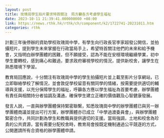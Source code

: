 ```yaml
---
layout: post
title: 玫瑰崗學生拍片要求特首關注　局方籲各方考慮學生福祉
date: 2023-10-11 21:39:41.000000000 +08:00
link: https://news.rthk.hk/rthk/ch/component/k2/1722741-20231011.htm
categories: rthk
---
```


計劃三年後停辦的資助學校玫瑰崗中學，有學生向行政長官李家超發公開信，並拍攝短片，提到學生未來掌握在行政當局手上，希望特首關注他們的未來和給予機會，又指明白辦學團體的困難，但不願接受，認為不能在安穩環境繼續學業，初中學生要轉校，感到痛心和難過，要求政府審視學校的情況，提供新校舍，讓學生在熟悉環境下學習。

教育局回應說，十分關注有玫瑰崗中學的學生拍攝短片並上載至影片分享網站，已立即聯絡學校了解情況，並會敦促學校留意有關同學的情緒，按需要提供適切的輔導與支援，以充分保障學生的福祉，呼籲各方應以學生福祉為首要考慮，辦學團體有責任與相關持分者協調及溝通，確保學生建立正確的價值觀及心智健康發展。

發言人說，一直與辦學團體保持緊密聯繫，知悉玫瑰崗中學的辦學團體已與另一辦學團體商議並提出可行方案，辦學團體亦已成立「中學過渡委員會」，與辦學團體緊密合作，共同計劃為學生和教職員提供適切的支援。當局強調，土地和校舍為珍貴的公共資源，當有需要分配校舍時，教育局會按既定機制通過公平競逐的方式，公開邀請所有合資格的辦學團體申請。
